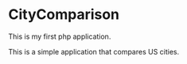 # CityComparison
This is my first php application.

This is a simple application that compares US cities.